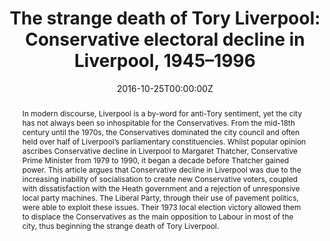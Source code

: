 ---
abstract: In modern discourse, Liverpool is a by-word for anti-Tory sentiment, yet the city has not always been so inhospitable for the Conservatives. From the mid-18th century until the 1970s, the Conservatives dominated the city council and often held over half of Liverpool’s parliamentary constituencies. Whilst popular opinion ascribes Conservative decline in Liverpool to Margaret Thatcher, Conservative Prime Minister from 1979 to 1990, it began a decade before Thatcher gained power. This article argues that Conservative decline in Liverpool was due to the increasing inability of socialisation to create new Conservative voters, coupled with dissatisfaction with the Heath government and a rejection of unresponsive local party machines. The Liberal Party, through their use of pavement politics, were able to exploit these issues. Their 1973 local election victory allowed them to displace the Conservatives as the main opposition to Labour in most of the city, thus beginning the strange death of Tory Liverpool.

authors:
- admin
date: "2016-10-25T00:00:00Z"
doi: https://doi.org/10.1057/s41293-016-0032-6
featured: true
image:
  caption: 'Image credit: [**Unsplash**](https://unsplash.com/photos/4Q5hUeWONPs)'
  focal_point: ""
  preview_only: false
links:
- name: Academia.edu
  url: https://www.academia.edu/16072375/The_Strange_Death_of_Tory_Liverpool
projects:
- internal-project
publication: In *British Politics*
publication_short: In *STC*
publication_types:
- "2"
publishDate: "2016-10-25T00:00:00Z"
slides: 
summary:
tags:
- Liverpool
title: "The strange death of Tory Liverpool: Conservative electoral decline in Liverpool, 1945–1996"
url_code: ""
url_dataset: ""
url_pdf: ""
url_poster: ""
url_project: ""
url_slides: ""
url_source: ""
url_video: ""
---